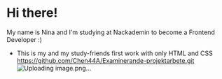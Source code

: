 # Hi there!
My name is Nina and I'm studying at Nackademin to become a Frontend Developer :)


* This is my and my study-friends first work with  only HTML and CSS 
https://github.com/Chen44A/Examinerande-projektarbete.git
![Uploading image.png…]()

